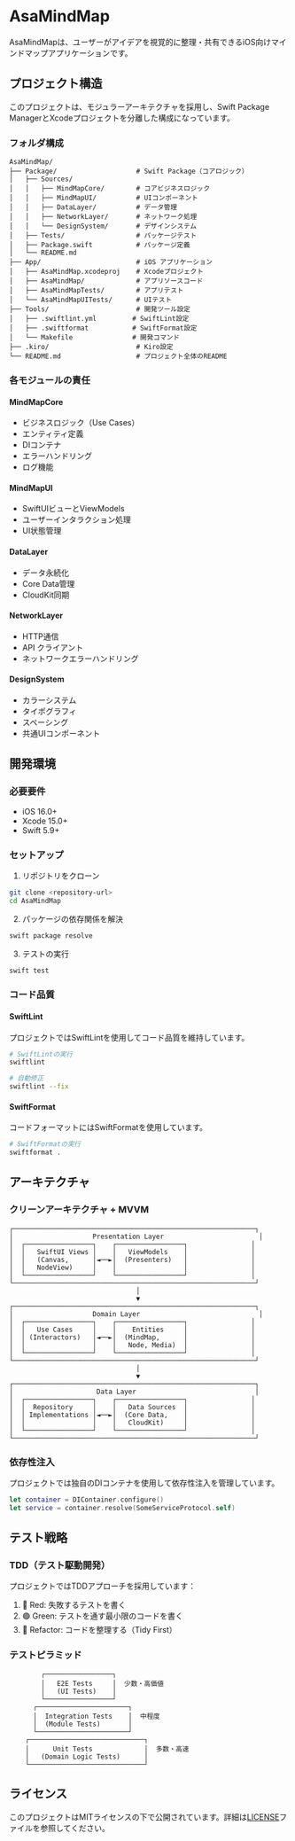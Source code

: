 # AsaMindMap

AsaMindMapは、ユーザーがアイデアを視覚的に整理・共有できるiOS向けマインドマップアプリケーションです。

## プロジェクト構造

このプロジェクトは、モジュラーアーキテクチャを採用し、Swift Package ManagerとXcodeプロジェクトを分離した構成になっています。

### フォルダ構成

```
AsaMindMap/
├── Package/                    # Swift Package（コアロジック）
│   ├── Sources/
│   │   ├── MindMapCore/        # コアビジネスロジック
│   │   ├── MindMapUI/          # UIコンポーネント
│   │   ├── DataLayer/          # データ管理
│   │   ├── NetworkLayer/       # ネットワーク処理
│   │   └── DesignSystem/       # デザインシステム
│   ├── Tests/                  # パッケージテスト
│   ├── Package.swift           # パッケージ定義
│   └── README.md
├── App/                        # iOS アプリケーション
│   ├── AsaMindMap.xcodeproj    # Xcodeプロジェクト
│   ├── AsaMindMap/             # アプリソースコード
│   ├── AsaMindMapTests/        # アプリテスト
│   └── AsaMindMapUITests/      # UIテスト
├── Tools/                      # 開発ツール設定
│   ├── .swiftlint.yml         # SwiftLint設定
│   ├── .swiftformat           # SwiftFormat設定
│   └── Makefile               # 開発コマンド
├── .kiro/                      # Kiro設定
└── README.md                   # プロジェクト全体のREADME
```

### 各モジュールの責任

#### MindMapCore
- ビジネスロジック（Use Cases）
- エンティティ定義
- DIコンテナ
- エラーハンドリング
- ログ機能

#### MindMapUI
- SwiftUIビューとViewModels
- ユーザーインタラクション処理
- UI状態管理

#### DataLayer
- データ永続化
- Core Data管理
- CloudKit同期

#### NetworkLayer
- HTTP通信
- API クライアント
- ネットワークエラーハンドリング

#### DesignSystem
- カラーシステム
- タイポグラフィ
- スペーシング
- 共通UIコンポーネント

## 開発環境

### 必要要件
- iOS 16.0+
- Xcode 15.0+
- Swift 5.9+

### セットアップ

1. リポジトリをクローン
```bash
git clone <repository-url>
cd AsaMindMap
```

2. パッケージの依存関係を解決
```bash
swift package resolve
```

3. テストの実行
```bash
swift test
```

### コード品質

#### SwiftLint
プロジェクトではSwiftLintを使用してコード品質を維持しています。

```bash
# SwiftLintの実行
swiftlint

# 自動修正
swiftlint --fix
```

#### SwiftFormat
コードフォーマットにはSwiftFormatを使用しています。

```bash
# SwiftFormatの実行
swiftformat .
```

## アーキテクチャ

### クリーンアーキテクチャ + MVVM

```
┌─────────────────────────────────────────────────────────────┐
│                    Presentation Layer                        │
│  ┌─────────────────┐    ┌─────────────────┐                │
│  │   SwiftUI Views │    │   ViewModels    │                │
│  │   (Canvas,      │◄──►│  (Presenters)   │                │
│  │   NodeView)     │    │                 │                │
│  └─────────────────┘    └─────────────────┘                │
└─────────────────────────────────────────────────────────────┘
                                │
                                ▼
┌─────────────────────────────────────────────────────────────┐
│                    Domain Layer                              │
│  ┌─────────────────┐    ┌─────────────────┐                │
│  │   Use Cases     │    │    Entities     │                │
│  │ (Interactors)   │◄──►│  (MindMap,      │                │
│  │                 │    │   Node, Media)  │                │
│  └─────────────────┘    └─────────────────┘                │
└─────────────────────────────────────────────────────────────┘
                                │
                                ▼
┌─────────────────────────────────────────────────────────────┐
│                     Data Layer                              │
│  ┌─────────────────┐    ┌─────────────────┐                │
│  │  Repository     │    │   Data Sources  │                │
│  │ Implementations │◄──►│  (Core Data,    │                │
│  │                 │    │   CloudKit)     │                │
│  └─────────────────┘    └─────────────────┘                │
└─────────────────────────────────────────────────────────────┘
```

### 依存性注入

プロジェクトでは独自のDIコンテナを使用して依存性注入を管理しています。

```swift
let container = DIContainer.configure()
let service = container.resolve(SomeServiceProtocol.self)
```

## テスト戦略

### TDD（テスト駆動開発）

プロジェクトではTDDアプローチを採用しています：

1. 🔴 Red: 失敗するテストを書く
2. 🟢 Green: テストを通す最小限のコードを書く
3. 🔵 Refactor: コードを整理する（Tidy First）

### テストピラミッド

```
        ┌─────────────────┐
        │   E2E Tests     │  少数・高価値
        │   (UI Tests)    │
        └─────────────────┘
      ┌───────────────────────┐
      │  Integration Tests    │  中程度
      │  (Module Tests)       │
      └───────────────────────┘
    ┌─────────────────────────────┐
    │      Unit Tests             │  多数・高速
    │   (Domain Logic Tests)      │
    └─────────────────────────────┘
```

## ライセンス

このプロジェクトはMITライセンスの下で公開されています。詳細は[LICENSE](LICENSE)ファイルを参照してください。